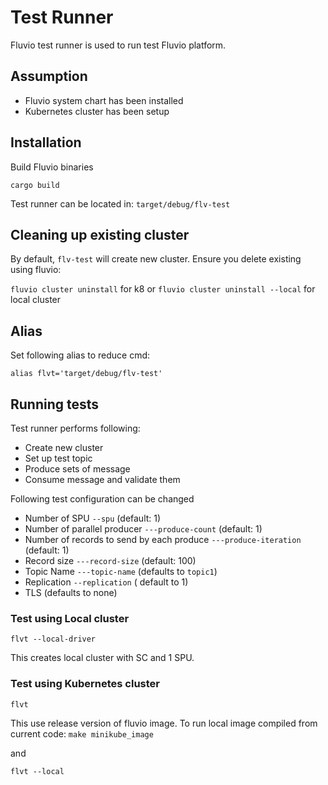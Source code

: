 # Test Runner

Fluvio test runner is used to run test Fluvio platform.

## Assumption

* Fluvio system chart has been installed
* Kubernetes cluster has been setup

## Installation

Build Fluvio binaries
```
cargo build
```

Test runner can be located in: ```target/debug/flv-test```

## Cleaning up existing cluster

By default, ```flv-test``` will create new cluster.   Ensure you delete existing using fluvio:

```fluvio cluster uninstall``` for k8 or
```fluvio cluster uninstall --local``` for local cluster

## Alias

Set following alias to reduce cmd:

```
alias flvt='target/debug/flv-test'
```

## Running tests

Test runner performs following:
* Create new cluster
* Set up test topic
* Produce sets of message
* Consume message and validate them

Following test configuration can be changed
* Number of SPU ```--spu```  (default: 1)
* Number of parallel producer ```---produce-count``` (default: 1)
* Number of records to send by each produce ```---produce-iteration```  (default: 1)
* Record size ```---record-size```  (default: 100)
* Topic Name ```---topic-name```  (defaults to ```topic1```)
* Replication ```--replication``` ( default to 1)
* TLS (defaults to none)

### Test using Local cluster

```
flvt --local-driver
```

This creates local cluster with SC and 1 SPU.  

### Test using Kubernetes cluster

```
flvt
```

This use release version of fluvio image.  To run local image compiled from current code:
```make minikube_image```

and

```
flvt --local
```
